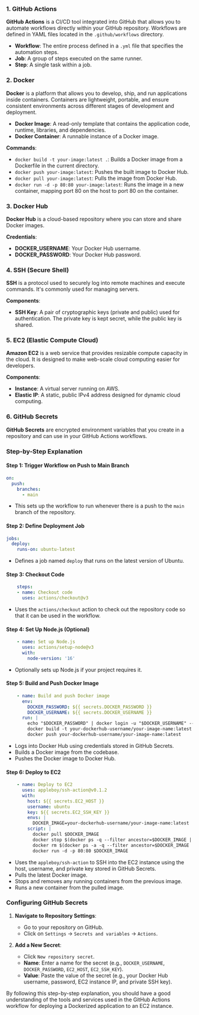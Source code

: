 ### **1. GitHub Actions**

**GitHub Actions** is a CI/CD tool integrated into GitHub that allows you to automate workflows directly within your GitHub repository. Workflows are defined in YAML files located in the `.github/workflows` directory.

- **Workflow**: The entire process defined in a `.yml` file that specifies the automation steps.
- **Job**: A group of steps executed on the same runner.
- **Step**: A single task within a job.

### **2. Docker**

**Docker** is a platform that allows you to develop, ship, and run applications inside containers. Containers are lightweight, portable, and ensure consistent environments across different stages of development and deployment.

- **Docker Image**: A read-only template that contains the application code, runtime, libraries, and dependencies.
- **Docker Container**: A runnable instance of a Docker image.

**Commands**:
- `docker build -t your-image:latest .`: Builds a Docker image from a Dockerfile in the current directory.
- `docker push your-image:latest`: Pushes the built image to Docker Hub.
- `docker pull your-image:latest`: Pulls the image from Docker Hub.
- `docker run -d -p 80:80 your-image:latest`: Runs the image in a new container, mapping port 80 on the host to port 80 on the container.

### **3. Docker Hub**

**Docker Hub** is a cloud-based repository where you can store and share Docker images. 

**Credentials**:
- **DOCKER_USERNAME**: Your Docker Hub username.
- **DOCKER_PASSWORD**: Your Docker Hub password.

### **4. SSH (Secure Shell)**

**SSH** is a protocol used to securely log into remote machines and execute commands. It's commonly used for managing servers.

**Components**:
- **SSH Key**: A pair of cryptographic keys (private and public) used for authentication. The private key is kept secret, while the public key is shared.

### **5. EC2 (Elastic Compute Cloud)**

**Amazon EC2** is a web service that provides resizable compute capacity in the cloud. It is designed to make web-scale cloud computing easier for developers.

**Components**:
- **Instance**: A virtual server running on AWS.
- **Elastic IP**: A static, public IPv4 address designed for dynamic cloud computing.

### **6. GitHub Secrets**

**GitHub Secrets** are encrypted environment variables that you create in a repository and can use in your GitHub Actions workflows.

### **Step-by-Step Explanation**

#### **Step 1: Trigger Workflow on Push to Main Branch**

```yaml
on:
  push:
    branches:
      - main
```
- This sets up the workflow to run whenever there is a push to the `main` branch of the repository.

#### **Step 2: Define Deployment Job**

```yaml
jobs:
  deploy:
    runs-on: ubuntu-latest
```
- Defines a job named `deploy` that runs on the latest version of Ubuntu.

#### **Step 3: Checkout Code**

```yaml
    steps:
    - name: Checkout code
      uses: actions/checkout@v3
```
- Uses the `actions/checkout` action to check out the repository code so that it can be used in the workflow.

#### **Step 4: Set Up Node.js (Optional)**

```yaml
    - name: Set up Node.js
      uses: actions/setup-node@v3
      with:
        node-version: '16'
```
- Optionally sets up Node.js if your project requires it.

#### **Step 5: Build and Push Docker Image**

```yaml
    - name: Build and push Docker image
      env:
        DOCKER_PASSWORD: ${{ secrets.DOCKER_PASSWORD }}
        DOCKER_USERNAME: ${{ secrets.DOCKER_USERNAME }}
      run: |
        echo "$DOCKER_PASSWORD" | docker login -u "$DOCKER_USERNAME" --password-stdin
        docker build -t your-dockerhub-username/your-image-name:latest .
        docker push your-dockerhub-username/your-image-name:latest
```
- Logs into Docker Hub using credentials stored in GitHub Secrets.
- Builds a Docker image from the codebase.
- Pushes the Docker image to Docker Hub.

#### **Step 6: Deploy to EC2**

```yaml
    - name: Deploy to EC2
      uses: appleboy/ssh-action@v0.1.2
      with:
        host: ${{ secrets.EC2_HOST }}
        username: ubuntu
        key: ${{ secrets.EC2_SSH_KEY }}
        envs: |
          DOCKER_IMAGE=your-dockerhub-username/your-image-name:latest
        script: |
          docker pull $DOCKER_IMAGE
          docker stop $(docker ps -q --filter ancestor=$DOCKER_IMAGE || true)
          docker rm $(docker ps -a -q --filter ancestor=$DOCKER_IMAGE || true)
          docker run -d -p 80:80 $DOCKER_IMAGE
```
- Uses the `appleboy/ssh-action` to SSH into the EC2 instance using the host, username, and private key stored in GitHub Secrets.
- Pulls the latest Docker image.
- Stops and removes any running containers from the previous image.
- Runs a new container from the pulled image.

### **Configuring GitHub Secrets**

1. **Navigate to Repository Settings**:
   - Go to your repository on GitHub.
   - Click on `Settings` -> `Secrets and variables` -> `Actions`.

2. **Add a New Secret**:
   - Click `New repository secret`.
   - **Name**: Enter a name for the secret (e.g., `DOCKER_USERNAME`, `DOCKER_PASSWORD`, `EC2_HOST`, `EC2_SSH_KEY`).
   - **Value**: Paste the value of the secret (e.g., your Docker Hub username, password, EC2 instance IP, and private SSH key).

By following this step-by-step explanation, you should have a good understanding of the tools and services used in the GitHub Actions workflow for deploying a Dockerized application to an EC2 instance.
